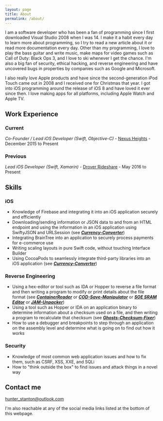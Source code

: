 ```yaml
---
layout: page
title: About
permalink: /about/
---
```


I am a software developer who has been a fan of programming since I first downloaded Visual Studio 2008 when I was 14. I make it a habit every day to learn more about programming, so I try to read a new article about it or read more documentation every day. Other than my programming, I love to play the bass guitar and write music, make maps for video games such as Call of Duty: Black Ops 3, and I love to ski whenever I get the chance. I'm also a big fan of security, ethical hacking, and reverse engineering and have uncovered bugs in properties by companies such as Google and Microsoft.

I also really love Apple products and have since the second-generation iPod Touch came out in 2008 and I received one for Christmas that year. I got into iOS programming around the release of iOS 8 and have loved it ever since then. I love making apps for all platforms, including Apple Watch and Apple TV.

## Work Experience

### Current
*Co-Founder / Lead iOS Developer (Swift, Objective-C)* - [Nexus Heights](http://nexusheights.org) - December 2015 to Present

### Previous
*Lead iOS Developer (Swift, Xamarin)* - [Drover Rideshare](http://droverrideshare.com) - May 2016 to Present

## Skills

### iOS
* Knowledge of Firebase and integrating it into an iOS application securely and efficiently
* Downloading/sending information or JSON data to and from an HTML endpoint and using the information in an iOS application using SwiftyJSON and URLSession (see __*[Currency-Converter](https://github.com/HunterStanton/Currency-Converter)*__)
* Integrating BrainTree into an application to securely process payments for e-commerce use 
* Writing scaling layouts in pure Swift code, without touching Interface Builder
* Using CocoaPods to seamlessly integrate third-party libraries into an iOS application (see __*[Currency-Converter](https://github.com/HunterStanton/Currency-Converter)*__)

### Reverse Engineering
* Using a hex-editor or tool such as IDA or Hopper to reverse a file format and then writing a program to modify or print details about the file format (see __*[ContainerReader](https://github.com/HunterStanton/ContainerReader)*__ or __*[COD-Save-Manipulator](https://github.com/HunterStanton/COD-Save-Manipulator)*__ or __*[SOE SRAM Editor](https://github.com/HunterStanton/SOE-SRAM-Editor)*__ or __*[JAM-Unpacker](https://github.com/HunterStanton/JAM-Unpacker)*__)
* Using a tool such as Hopper or IDA on an application binary to determine information about a checksum used on a file, and then writing a program to recalculate that checksum (see __*[Ghosts-Checksum-Fixer](https://github.com/HunterStanton/Ghosts-Checksum-Fixer)*__)
* How to use a debugger and breakpoints to step through an application on the assembly level and determine what is going on to find out how it works

### Security
* Knowledge of most common web application issues and how to fix them, such as CSRF, XSS, XXE, and SQLi
* How to "think outside the box" to find issues and attack things in a novel way
    
## Contact me

[hunter_stanton@outlook.com](mailto:hunter_stanton@outlook.com)

I'm also reachable at any of the social media links listed at the bottom of this webpage.